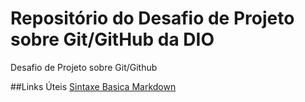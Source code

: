 # Repositório do Desafio de Projeto sobre Git/GitHub da DIO
Desafio de Projeto sobre Git/Github

##Links Úteis
[Sintaxe Basica Markdown](https://www.markdownguide.org/basic-syntax/)
